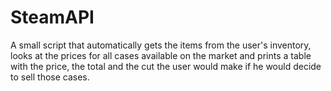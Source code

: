 # SteamAPI
A small script that automatically gets the items from the user's inventory, 
looks at the prices for all cases available on the market and prints a table 
with the price, the total and the cut the user would make if he would decide
to sell those cases.
